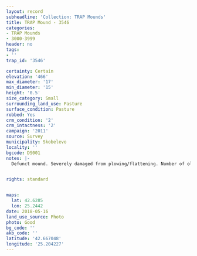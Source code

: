 ```yaml
---
layout: record
subheadline: 'Collection: TRAP Mounds'
title: TRAP Mound - 3546
categories:
- TRAP Mounds
- 3000-3999
header: no
tags:
- ''
trap_id: '3546'

certainty: Certain
elevation: '466'
max_diameter: '17'
min_diameter: '15'
height: '0.5'
size_category: Small
surrounding_land_use: Pasture
surface_condition: Pasture
robbed: Yes
crm_condition: '2'
crm_intactness: '2'
campaign: '2011'
source: Survey
municipality: Skobelevo
locality: ''
bgcode: DS001
notes: |-
  Defunct mound. Severely damaged from plowing/flattening. Number of old robbers' trench's. Scatter of medium-sized stones.


rights: standard


maps:
  lat: 42.6285
  lon: 25.2442
date: 2018-05-16
land_use_source: Photo
photo: Good
bg_code: ''
akb_code: ''
latitude: '42.667048'
longitude: '25.204227'
---
```

